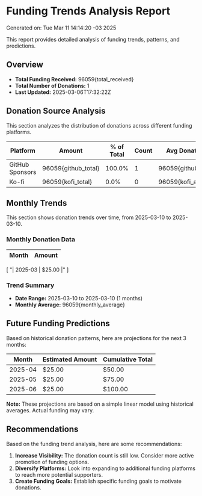 # Funding Trends Analysis Report

Generated on: Tue Mar 11 14:14:20 -03 2025

This report provides detailed analysis of funding trends, patterns, and predictions.

## Overview

- **Total Funding Received:** 96059{total_received}
- **Total Number of Donations:** 1
- **Last Updated:** 2025-03-06T17:32:22Z

## Donation Source Analysis

This section analyzes the distribution of donations across different funding platforms.

| Platform | Amount | % of Total | Count | Avg Donation |
|----------|--------|------------|-------|--------------|
| GitHub Sponsors | 96059{github_total} | 100.0% | 1 | 96059{github_avg} |
| Ko-fi | 96059{kofi_total} | 0.0% | 0 | 96059{kofi_avg} |

## Monthly Trends

This section shows donation trends over time, from 2025-03-10 to 2025-03-10.

### Monthly Donation Data

| Month | Amount |
|-------|--------|
[
  "| 2025-03 | $25.00 |"
]

### Trend Summary

- **Date Range:** 2025-03-10 to 2025-03-10 (1 months)
- **Monthly Average:** 96059{monthly_average}

## Future Funding Predictions

Based on historical donation patterns, here are projections for the next 3 months:

| Month | Estimated Amount | Cumulative Total |
|-------|-----------------|------------------|
| 2025-04 | $25.00 | $50.00 |
| 2025-05 | $25.00 | $75.00 |
| 2025-06 | $25.00 | $100.00 |

**Note:** These projections are based on a simple linear model using historical averages. Actual funding may vary.

## Recommendations

Based on the funding trend analysis, here are some recommendations:

1. **Increase Visibility:** The donation count is still low. Consider more active promotion of funding options.
2. **Diversify Platforms:** Look into expanding to additional funding platforms to reach more potential supporters.
3. **Create Funding Goals:** Establish specific funding goals to motivate donations.
